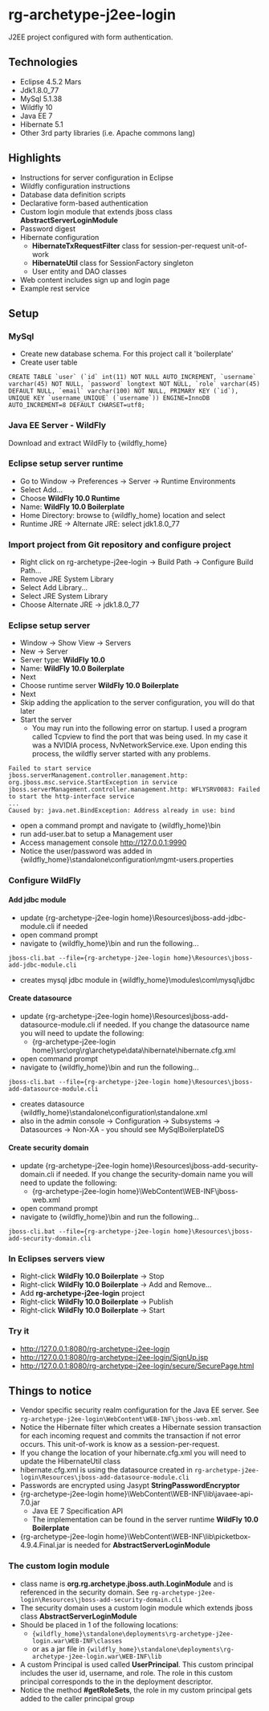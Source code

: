 

# rg-archetype-j2ee-login

J2EE project configured with form authentication.

## Technologies
* Eclipse 4.5.2 Mars
* Jdk1.8.0_77
* MySql 5.1.38
* Wildfly 10
* Java EE 7
* Hibernate 5.1
* Other 3rd party libraries (i.e. Apache commons lang)

## Highlights
* Instructions for server configuration in Eclipse
* Wildfly configuration instructions
* Database data definition scripts
* Declarative form-based authentication
* Custom login module that extends jboss class **AbstractServerLoginModule**
* Password digest
* Hibernate configuration
  * **HibernateTxRequestFilter** class for session-per-request unit-of-work
  * **HibernateUtil** class for SessionFactory singleton
  * User entity and DAO classes
* Web content includes sign up and login page
* Example rest service

## Setup

### MySql
* Create new database schema.  For this project call it 'boilerplate'
* Create user table
```
CREATE TABLE `user` (`id` int(11) NOT NULL AUTO_INCREMENT, `username` varchar(45) NOT NULL, `password` longtext NOT NULL, `role` varchar(45) DEFAULT NULL, `email` varchar(100) NOT NULL, PRIMARY KEY (`id`), UNIQUE KEY `username_UNIQUE` (`username`)) ENGINE=InnoDB AUTO_INCREMENT=8 DEFAULT CHARSET=utf8;
```

### Java EE Server - WildFly
Download and extract WildFly to {wildfly_home}

### Eclipse setup server runtime
* Go to Window -> Preferences -> Server -> Runtime Environments
* Select Add...
* Choose **WildFly 10.0 Runtime**
* Name: **WildFly 10.0 Boilerplate**
* Home Directory: browse to {wildfly_home} location and select
* Runtime JRE -> Alternate JRE: select jdk1.8.0_77

### Import project from Git repository and configure project
* Right click on rg-archetype-j2ee-login -> Build Path -> Configure Build Path...
* Remove JRE System Library
* Select Add Library...
* Select JRE System Library
* Choose Alternate JRE -> jdk1.8.0_77

### Eclipse setup server
* Window -> Show View -> Servers
* New -> Server
* Server type: **WildFly 10.0**
* Name: **WildFly 10.0 Boilerplate**
* Next
* Choose runtime server **WildFly 10.0 Boilerplate**
* Next
* Skip adding the application to the server configuration, you will do that later
* Start the server
  * You may run into the following error on startup.  I used a program called Tcpview to find the port that was being used.  In my case it was a NVIDIA process, NvNetworkService.exe.  Upon ending this process, the wildfly server started with any problems.

```
Failed to start service jboss.serverManagement.controller.management.http: org.jboss.msc.service.StartException in service jboss.serverManagement.controller.management.http: WFLYSRV0083: Failed to start the http-interface service
...
Caused by: java.net.BindException: Address already in use: bind
```

* open a command prompt and navigate to {wildfly_home}\bin
* run add-user.bat to setup a Management user
* Access management console http://127.0.0.1:9990
* Notice the user/password was added in {wildfly_home}\standalone\configuration\mgmt-users.properties

### Configure WildFly

#### Add jdbc module
* update {rg-archetype-j2ee-login home}\Resources\jboss-add-jdbc-module.cli if needed
* open command prompt
* navigate to {wildfly_home}\bin and run the following...

```
jboss-cli.bat --file={rg-archetype-j2ee-login home}\Resources\jboss-add-jdbc-module.cli
```
* creates mysql jdbc module in {wildfly_home}\modules\com\mysql\jdbc

#### Create datasource
* update {rg-archetype-j2ee-login home}\Resources\jboss-add-datasource-module.cli if needed.  If you change the datasource name you will need to update the following:
  * {rg-archetype-j2ee-login home}\src\org\rg\archetype\data\hibernate\hibernate.cfg.xml
* open command prompt
* navigate to {wildfly_home}\bin and run the following...

```
jboss-cli.bat --file={rg-archetype-j2ee-login home}\Resources\jboss-add-datasource-module.cli
```

* creates datasource {wildfly_home}\standalone\configuration\standalone.xml
* also in the admin console -> Configuration -> Subsystems -> Datasources -> Non-XA - you should see MySqlBoilerplateDS

#### Create security domain
* update {rg-archetype-j2ee-login home}\Resources\jboss-add-security-domain.cli if needed.  If you change the security-domain name you will need to update the following:
  * {rg-archetype-j2ee-login home}\WebContent\WEB-INF\jboss-web.xml
* open command prompt
* navigate to {wildfly_home}\bin and run the following...

```
jboss-cli.bat --file={rg-archetype-j2ee-login home}\Resources\jboss-add-security-domain.cli
```

### In Eclipses servers view
* Right-click **WildFly 10.0 Boilerplate** -> Stop
* Right-click **WildFly 10.0 Boilerplate** -> Add and Remove...
* Add **rg-archetype-j2ee-login** project
* Right-click **WildFly 10.0 Boilerplate** -> Publish
* Right-click **WildFly 10.0 Boilerplate** -> Start

### Try it
* http://127.0.0.1:8080/rg-archetype-j2ee-login
* http://127.0.0.1:8080/rg-archetype-j2ee-login/SignUp.jsp
* http://127.0.0.1:8080/rg-archetype-j2ee-login/secure/SecurePage.html

## Things to notice
* Vendor specific security realm configuration for the Java EE server.  See ``rg-archetype-j2ee-login\WebContent\WEB-INF\jboss-web.xml``
* Notice the Hibernate filter which creates a Hibernate session transaction for each incoming request and commits the transaction if not error occurs.  This unit-of-work is know as a session-per-request.
* If you change the location of your hibernate.cfg.xml you will need to update the HibernateUtil class
* hibernate.cfg.xml is using the datasource created in ``rg-archetype-j2ee-login\Resources\jboss-add-datasource-module.cli``
* Passwords are encrypted using Jasypt **StringPasswordEncryptor**
* {rg-archetype-j2ee-login home}\WebContent\WEB-INF\lib\javaee-api-7.0.jar
  * Java EE 7 Specification API
  * The implementation can be found in the server runtime **WildFly 10.0 Boilerplate**
* {rg-archetype-j2ee-login home}\WebContent\WEB-INF\lib\picketbox-4.9.4.Final.jar is needed for **AbstractServerLoginModule**

### The custom login module
* class name is **org.rg.archetype.jboss.auth.LoginModule** and is referenced in the security domain.  See ```rg-archetype-j2ee-login\Resources\jboss-add-security-domain.cli```
* The security domain uses a custom login module which extends jboss class **AbstractServerLoginModule**
* Should be placed in 1 of the following locations:
  * ``{wildfly_home}\standalone\deployments\rg-archetype-j2ee-login.war\WEB-INF\classes``
  * or as a jar file in ``{wildfly_home}\standalone\deployments\rg-archetype-j2ee-login.war\WEB-INF\lib``
* A custom Principal is used called **UserPrincipal**.  This custom principal includes the user id, username, and role.  The role in this custom principal corresponds to the <security-role> in the deployment descriptor.
* Notice the method **#getRoleSets**, the role in my custom principal gets added to the caller principal group